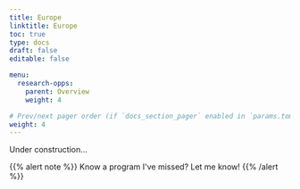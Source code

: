 ```yaml
---
title: Europe
linktitle: Europe
toc: true
type: docs
draft: false
editable: false

menu:
  research-opps:
    parent: Overview
    weight: 4

# Prev/next pager order (if `docs_section_pager` enabled in `params.toml`)
weight: 4
---
```


Under construction...

{{% alert note %}}
Know a program I've missed? Let me know!
{{% /alert %}}
